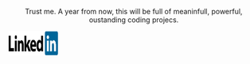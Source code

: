 <p align="center"> 
  Trust me. A year from now, this will be full of meaninfull, powerful, oustanding coding projecs.
</p>

<a href="https://www.linkedin.com/in/fernandochaza"><img src="imgs/LinkedIn_Logo.png" alt="LinkedIn" width="100" height="50"></a>

<!--
**fernandochaza/fernandochaza** is a ✨ _special_ ✨ repository because its `README.md` (this file) appears on your GitHub profile.

Here are some ideas to get you started:

- 🔭 I’m currently working on ...
- 🌱 I’m currently learning ...
- 👯 I’m looking to collaborate on ...
- 🤔 I’m looking for help with ...
- 💬 Ask me about ...
- 📫 How to reach me: ...
- 😄 Pronouns: ...
- ⚡ Fun fact: ...
-->
